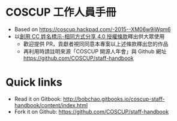 # COSCUP 工作人員手冊

* Based on https://coscup.hackpad.com/-2015--XM06w9iWqm6
* 以[創用 CC 姓名標示-相同方式分享 4.0 授權條款](https://creativecommons.org/licenses/by-sa/4.0/)釋出供大眾使用
    * 歡迎提供 PR，貢獻者視同同意本專案以上述條款釋出您的作品
    * 再利用時請註明來源「COSCUP 開源人年會」與 Github 網址 https://github.com/COSCUP/staff-handbook

# Quick links

* Read it on Gitbook: http://bobchao.gitbooks.io/coscup-staff-handbook/content/index.html
* Fork it on Github: https://github.com/COSCUP/staff-handbook
